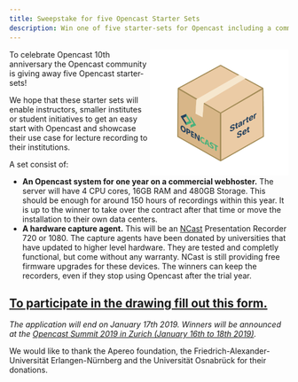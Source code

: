 ```yaml
---
title: Sweepstake for five Opencast Starter Sets
description: Win one of five starter-sets for Opencast including a commercially hosted Opencast for one year and a capture agent.
---
```


<img class="fullsizebox-image" src="assets/img/starter-set.png" alt="Starter Set package" style="float:right; width:250px">

To celebrate Opencast 10th anniversary the Opencast community is giving away five Opencast starter-sets!

We hope that these starter sets will enable instructors, smaller institutes or student initiatives to get an easy start with Opencast and showcase their use case for lecture recording to their institutions. 

A set consist of:

* **An Opencast system for one year on a commercial webhoster.** The server will have 4 CPU cores, 16GB RAM and 480GB Storage. This should be enough for around 150 hours of recordings within this year. It is up to the winner to take over the contract after that time or move the installation to their own data centers.  
* **A hardware capture agent.** This will be an [NCast](https://www.ncast.com/) Presentation Recorder 720 or 1080. The capture agents have been donated by universities that have updated to higher level hardware. They are tested and completly functional, but come without any warranty. NCast is still providing free firmware upgrades for these devices. The winners can keep the recorders, even if they stop using Opencast after the trial year.

## [To participate in the drawing fill out this form.](https://goo.gl/forms/1jLKAlXaelX5Lqqd2) 

*The application will end on January 17th 2019. Winners will be announced at the [Opencast Summit 2019 in Zurich (January 16th to 18th 2019)](https://blogs.ethz.ch/opencast2019/).*

We would like to thank the Apereo foundation, the Friedrich-Alexander-Universität Erlangen-Nürnberg and the Universität Osnabrück for their donations.
